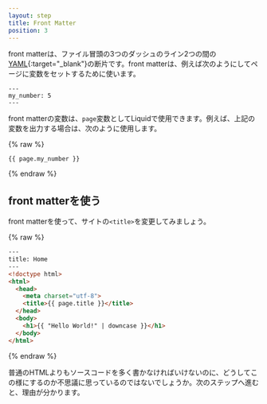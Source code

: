 ```yaml
---
layout: step
title: Front Matter
position: 3
---
```

front matterは、ファイル冒頭の3つのダッシュのライン2つの間の[YAML](http://yaml.org/){:target="_blank"}の断片です。front matterは、例えば次のようにしてページに変数をセットするために使います。

<!-- Front matter is a snippet of [YAML](http://yaml.org/) which sits between two
triple-dashed lines at the top of a file. Front matter is used to set variables
for the page, for example: -->

```liquid
---
my_number: 5
---
```

front matterの変数は、`page`変数としてLiquidで使用できます。例えば、上記の変数を出力する場合は、次のように使用します。

<!-- Front matter variables are available in Liquid under the `page` variable. For
example to output the variable above you would use: -->

{% raw %}
```liquid
{{ page.my_number }}
```
{% endraw %}

## front matterを使う
<!-- ## Use front matter -->

front matterを使って、サイトの`<title>`を変更してみましょう。

<!-- Let's change the `<title>` on your site to populate using front matter: -->

{% raw %}
```html
---
title: Home
---
<!doctype html>
<html>
  <head>
    <meta charset="utf-8">
    <title>{{ page.title }}</title>
  </head>
  <body>
    <h1>{{ "Hello World!" | downcase }}</h1>
  </body>
</html>
```
{% endraw %}

普通のHTMLよりもソースコードを多く書かなければいけないのに、どうしてこの様にするのか不思議に思っているのではないでしょうか。次のステップへ進むと、理由が分かります。

<!-- You may still be wondering why you'd output it this way as it takes
more source code than raw HTML. In this next step, you'll see why we've
been doing this. -->
